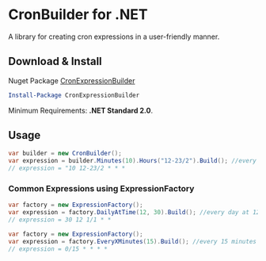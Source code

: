 # CronBuilder for .NET
A library for creating cron expressions in a user-friendly manner.

## Download & Install

Nuget Package [CronExpressionBuilder](https://www.nuget.org/packages/CronExpressionBuilder/)

```powershell
Install-Package CronExpressionBuilder
```
Minimum Requirements: **.NET Standard 2.0**.

## Usage
```csharp
var builder = new CronBuilder();
var expression = builder.Minutes(10).Hours("12-23/2").Build(); //every two hours at 10 minutes past the hour between noon and midnight
// expression = "10 12-23/2 * * *
```
### Common Expressions using ExpressionFactory
```csharp
var factory = new ExpressionFactory();
var expression = factory.DailyAtTime(12, 30).Build(); //every day at 12:30pm
// expression = 30 12 1/1 * *
```

```csharp
var factory = new ExpressionFactory();
var expression = factory.EveryXMinutes(15).Build(); //every 15 minutes
// expression = 0/15 * * * *
```
